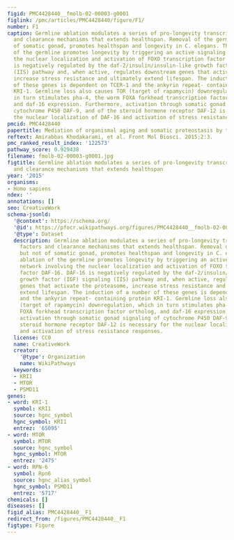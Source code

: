 ```yaml
---
figid: PMC4428440__fmolb-02-00003-g0001
figlink: /pmc/articles/PMC4428440/figure/F1/
number: F1
caption: Germline ablation modulates a series of pro-longevity transcription factors
  and clearance mechanisms that extends healthspan. Removal of the germline, but not
  of somatic gonad, promotes healthspan and longevity in C. elegans. The ablation
  of the germline promotes longevity by triggering an active signaling network involving
  the nuclear localization and activation of FOXO transcription factor DAF-16. DAF-16
  is negatively regulated by the daf-2/insulin/insulin-like growth factor (IGF) signaling
  (IIS) pathway and, when active, regulates downstream genes that activate the proteasome,
  increase stress resistance and ultimately extend lifespan. The induction of a number
  of these genes is dependent on TCER-1 and the ankyrin repeat- containing protein
  KRI-1. Germline loss also causes TOR (target of rapamycin) downregulation, which
  in turn stimulates pha-4, the worm FOXA forkhead transcription factor ortholog,
  and daf-16 expression. Furthermore, activation through somatic gonad signaling of
  cytochrome P450 DAF-9, and of the steroid hormone receptor DAF-12 is necessary for
  the nuclear localization of DAF-16 and activation of stress resistance responses.
pmcid: PMC4428440
papertitle: Mediation of organismal aging and somatic proteostasis by the germline.
reftext: Amirabbas Khodakarami, et al. Front Mol Biosci. 2015;2:3.
pmc_ranked_result_index: '122573'
pathway_score: 0.929438
filename: fmolb-02-00003-g0001.jpg
figtitle: Germline ablation modulates a series of pro-longevity transcription factors
  and clearance mechanisms that extends healthspan
year: '2015'
organisms:
- Homo sapiens
ndex: ''
annotations: []
seo: CreativeWork
schema-jsonld:
  '@context': https://schema.org/
  '@id': https://pfocr.wikipathways.org/figures/PMC4428440__fmolb-02-00003-g0001.html
  '@type': Dataset
  description: Germline ablation modulates a series of pro-longevity transcription
    factors and clearance mechanisms that extends healthspan. Removal of the germline,
    but not of somatic gonad, promotes healthspan and longevity in C. elegans. The
    ablation of the germline promotes longevity by triggering an active signaling
    network involving the nuclear localization and activation of FOXO transcription
    factor DAF-16. DAF-16 is negatively regulated by the daf-2/insulin/insulin-like
    growth factor (IGF) signaling (IIS) pathway and, when active, regulates downstream
    genes that activate the proteasome, increase stress resistance and ultimately
    extend lifespan. The induction of a number of these genes is dependent on TCER-1
    and the ankyrin repeat- containing protein KRI-1. Germline loss also causes TOR
    (target of rapamycin) downregulation, which in turn stimulates pha-4, the worm
    FOXA forkhead transcription factor ortholog, and daf-16 expression. Furthermore,
    activation through somatic gonad signaling of cytochrome P450 DAF-9, and of the
    steroid hormone receptor DAF-12 is necessary for the nuclear localization of DAF-16
    and activation of stress resistance responses.
  license: CC0
  name: CreativeWork
  creator:
    '@type': Organization
    name: WikiPathways
  keywords:
  - KRI1
  - MTOR
  - PSMD11
genes:
- word: KRI-1
  symbol: KRI1
  source: hgnc_symbol
  hgnc_symbol: KRI1
  entrez: '65095'
- word: MTOR
  symbol: MTOR
  source: hgnc_symbol
  hgnc_symbol: MTOR
  entrez: '2475'
- word: RPN-6
  symbol: Rpn6
  source: hgnc_alias_symbol
  hgnc_symbol: PSMD11
  entrez: '5717'
chemicals: []
diseases: []
figid_alias: PMC4428440__F1
redirect_from: /figures/PMC4428440__F1
figtype: Figure
---
```

